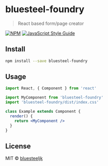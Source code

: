 # bluesteel-foundry

> React based form/page creator

[![NPM](https://img.shields.io/npm/v/bluesteel-foundry.svg)](https://www.npmjs.com/package/bluesteel-foundry) [![JavaScript Style Guide](https://img.shields.io/badge/code_style-standard-brightgreen.svg)](https://standardjs.com)

## Install

```bash
npm install --save bluesteel-foundry
```

## Usage

```jsx
import React, { Component } from 'react'

import MyComponent from 'bluesteel-foundry'
import 'bluesteel-foundry/dist/index.css'

class Example extends Component {
  render() {
    return <MyComponent />
  }
}
```

## License

MIT © [bluesteeljk](https://github.com/bluesteeljk)
